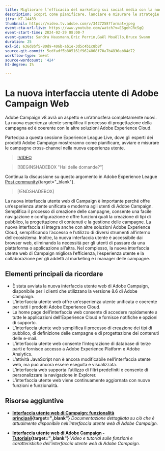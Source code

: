 ```yaml
---
title: Migliorare l’efficacia del marketing sui social media con la nuova interfaccia utente web di Adobe Campaign
description: Scopri come pianificare, lanciare e misurare le strategie di marketing cross-channel, incluso il marketing via e-mail e il marketing sui social media, utilizzando la nuova interfaccia utente web di Adobe Campaign.
jira: KT-14433
thumbnail: https://video.tv.adobe.com/v/3427258?format=jpeg
event-cta-url-live: https://www.youtube.com/watch?v=ESgehCRcSgQ
event-start-time: 2024-02-29 08:00-7
event-guests: Sandra Hausmann,Eric Perrin,Gaël Mouëllo,Bruce Swann
duration: 25
exl-id: 636d8bf5-80d9-406b-ab1e-3d5c4b1c8b8f
source-git-commit: 5edfadf5b805161f9624068f70a7b4830ab84d72
workflow-type: tm+mt
source-wordcount: '424'
ht-degree: 1%

---
```


# La nuova interfaccia utente di Adobe Campaign Web

Adobe Campaign v8 avrà un aspetto e un’atmosfera completamente nuovi. La nuova esperienza utente semplifica il processo di progettazione della campagna ed è coerente con le altre soluzioni Adobe Experience Cloud.

Partecipa a questa sessione Experience League Live, dove gli esperti dei prodotti Adobe Campaign mostreranno come pianificare, avviare e misurare le campagne cross-channel nella nuova esperienza utente.

>[!VIDEO](https://video.tv.adobe.com/v/3427258/?quality=12&learn=on)

>[!BEGINSHADEBOX &quot;Hai delle domande?&quot;]

Continua la discussione su questo argomento in Adobe Experience League [Post community](https://experienceleaguecommunities.adobe.com/t5/adobe-campaign-classic/experience-league-live-post-session-discussion-leaping-ahead/m-p/656893#M2671){target="_blank"}.

>[!ENDSHADEBOX]

La nuova interfaccia utente web di Campaign è importante perché offre un’esperienza utente unificata e moderna agli utenti di Adobe Campaign. Semplifica il processo di creazione delle campagne, consente una facile navigazione e configurazione e offre funzioni quali la creazione di tipi di pubblico, la progettazione di contenuti e la gestione delle campagne. La nuova interfaccia si integra anche con altre soluzioni Adobe Experience Cloud, semplificando l’accesso e l’utilizzo di diversi strumenti all’interno dell’ecosistema. Inoltre, la nuova interfaccia utente è accessibile dai browser web, eliminando la necessità per gli utenti di passare da una piattaforma o applicazione all’altra. Nel complesso, la nuova interfaccia utente web di Campaign migliora l’efficienza, l’esperienza utente e la collaborazione per gli addetti al marketing e i manager delle campagne.

## Elementi principali da ricordare

* È stata avviata la nuova interfaccia utente web di Adobe Campaign, disponibile per i clienti che utilizzano la versione 8.6 di Adobe Campaign.
* L’interfaccia utente web offre un’esperienza utente unificata e coerente per tutti i prodotti Adobe Experience Cloud.
* La home page dell’interfaccia web consente di accedere rapidamente a tutte le applicazioni dell’Experience Cloud e fornisce notifiche e opzioni di supporto.
* L’interfaccia utente web semplifica il processo di creazione dei tipi di pubblico, di definizione delle campagne e di progettazione dei contenuti delle e-mail.
* L’interfaccia utente web consente l’integrazione di database di terze parti e fornisce accesso a Adobe Experience Platform e Adobe Analytics.
* L’attività JavaScript non è ancora modificabile nell’interfaccia utente web, ma può ancora essere eseguita e visualizzata.
* L’interfaccia web supporta l’utilizzo di filtri predefiniti e consente di personalizzare la navigazione in Explorer.
* L’interfaccia utente web viene continuamente aggiornata con nuove funzioni e funzionalità.


## Risorse aggiuntive

* **[Interfaccia utente web di Campaign: funzionalità principali](https://experienceleague.adobe.com/docs/campaign-web/v8/whats-new.html?lang=it){target="_blank"}**
  *Documentazione dettagliata su ciò che è attualmente disponibile nell’interfaccia utente web di Adobe Campaign.*

* **[Interfaccia utente web di Adobe Campaign - Tutorials](https://experienceleague.adobe.com/docs/campaign-web-learn/tutorials/overview.html?lang=en){target="_blank"}**
  *Video e tutorial sulle funzioni e caratteristiche dell’interfaccia utente web di Adobe Campaign.*
